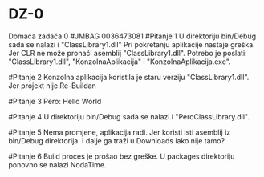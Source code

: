 ﻿# DZ-0
Domaća zadaća 0
#JMBAG
0036473081
#Pitanje 1
U direktoriju bin/Debug sada se nalazi i "ClassLibrary1.dll"
Pri pokretanju aplikacije nastaje greška. 
Jer CLR ne može pronaći asemblij "ClassLibrary1.dll".
Potrebo je poslati: "ClassLibrary1.dll", "KonzolnaAplikacija" i "KonzolnaAplikacija.exe".

#Pitanje 2
Konzolna aplikacija koristila je staru verziju "ClassLibrary1.dll".
Jer projekt nije Re-Buildan

#Pitanje 3
Pero: Hello World

#Pitanje 4
U direktoriju bin/Debug sada se nalazi i "PeroClassLibrary.dll".

#Pitanje 5
Nema promjene, aplikacija radi.
Jer koristi isti asemblij iz bin/Debug direktorija.
I dalje ga traži u Downloads iako nije tamo?

#Pitanje 6
Build proces je prošao bez greške.
U packages direktoriju ponovno se nalazi NodaTime.

 
